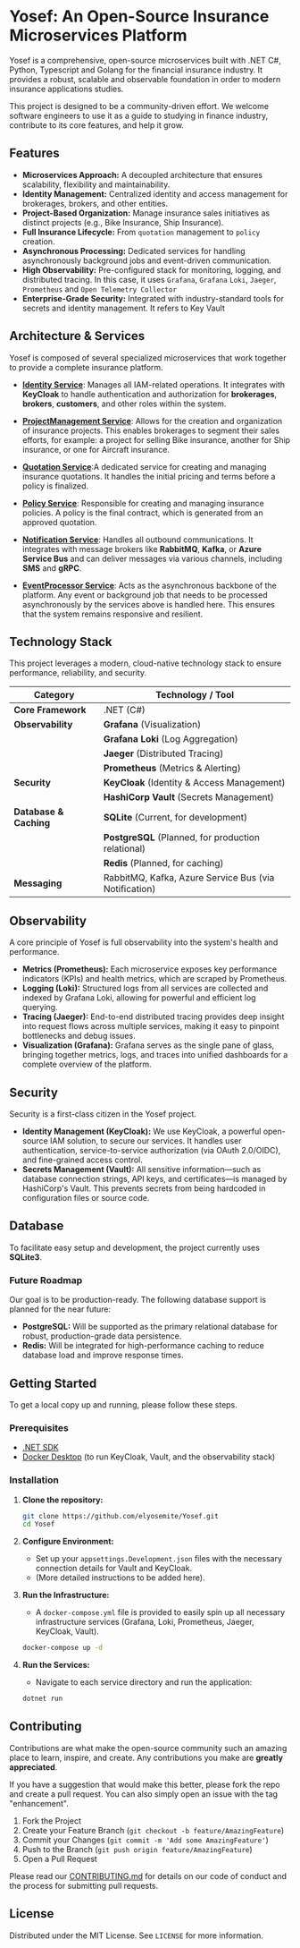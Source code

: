 # Yosef: An Open-Source Insurance Microservices Platform

[](https://www.google.com/search?q=https://github.com/elyosemite/Yosef)
[](https://opensource.org/licenses/MIT)
[](https://www.google.com/search?q=./CONTRIBUTING.md)

Yosef is a comprehensive, open-source microservices built with .NET C#, Python, Typescript and Golang for the financial insurance industry. It provides a robust, scalable and observable foundation in order to modern insurance applications studies.

This project is designed to be a community-driven effort. We welcome software engineers to use it as a guide to studying in finance industry, contribute to its core features, and help it grow.

## Features

  * **Microservices Approach:** A decoupled architecture that ensures scalability, flexibility and maintainability.
  * **Identity Management:** Centralized identity and access management for brokerages, brokers, and other entities.
  * **Project-Based Organization:** Manage insurance sales initiatives as distinct projects (e.g., Bike Insurance, Ship Insurance).
  * **Full Insurance Lifecycle:** From `quotation` management to `policy` creation.
  * **Asynchronous Processing:** Dedicated services for handling asynchronously background jobs and event-driven communication.
  * **High Observability:** Pre-configured stack for monitoring, logging, and distributed tracing. In this case, it uses ``Grafana``, ``Grafana`` ``Loki``, ``Jaeger``, ``Prometheus`` and `Open Telemetry Collector`
  * **Enterprise-Grade Security:** Integrated with industry-standard tools for secrets and identity management. It refers to Key Vault

## Architecture & Services

Yosef is composed of several specialized microservices that work together to provide a complete insurance platform.

  - **[Identity Service](/docs/services/IdentityService.md)**: Manages all IAM-related operations. It integrates with **KeyCloak** to handle authentication and authorization for **brokerages**, **brokers**, **customers**, and other roles within the system.

  - **[ProjectManagement Service](/docs/services/ProjectManagementService.md)**: Allows for the creation and organization of insurance projects. This enables brokerages to segment their sales efforts, for example: a project for selling Bike insurance, another for Ship insurance, or one for Aircraft insurance.

  - **[Quotation Service](/docs/services/QuotationService.md)**:A dedicated service for creating and managing insurance quotations. It handles the initial pricing and terms before a policy is finalized.

  - **[Policy Service](/docs/services/PolicyService.md)**:  Responsible for creating and managing insurance policies. A policy is the final contract, which is generated from an approved quotation.

  - **[Notification Service](/docs/services/NotificationService.md)**: Handles all outbound communications. It integrates with message brokers like **RabbitMQ**, **Kafka**, or **Azure Service Bus** and can deliver messages via various channels, including **SMS** and **gRPC**.

  - **[EventProcessor Service](/docs/services/EventProcessorService.md)**: Acts as the asynchronous backbone of the platform. Any event or background job that needs to be processed asynchronously by the services above is handled here. This ensures that the system remains responsive and resilient.

## Technology Stack

This project leverages a modern, cloud-native technology stack to ensure performance, reliability, and security.

| Category                | Technology / Tool                                     |
| ----------------------- | ----------------------------------------------------- |
| **Core Framework** | .NET (C\#)                                             |
| **Observability** | **Grafana** (Visualization)                           |
|                         | **Grafana Loki** (Log Aggregation)                    |
|                         | **Jaeger** (Distributed Tracing)                        |
|                         | **Prometheus** (Metrics & Alerting)                     |
| **Security** | **KeyCloak** (Identity & Access Management)           |
|                         | **HashiCorp Vault** (Secrets Management)              |
| **Database & Caching** | **SQLite** (Current, for development)                 |
|                         | **PostgreSQL** (Planned, for production relational)   |
|                         | **Redis** (Planned, for caching)                      |
| **Messaging** | RabbitMQ, Kafka, Azure Service Bus (via Notification) |

## Observability

A core principle of Yosef is full observability into the system's health and performance.

  * **Metrics (Prometheus):** Each microservice exposes key performance indicators (KPIs) and health metrics, which are scraped by Prometheus.
  * **Logging (Loki):** Structured logs from all services are collected and indexed by Grafana Loki, allowing for powerful and efficient log querying.
  * **Tracing (Jaeger):** End-to-end distributed tracing provides deep insight into request flows across multiple services, making it easy to pinpoint bottlenecks and debug issues.
  * **Visualization (Grafana):** Grafana serves as the single pane of glass, bringing together metrics, logs, and traces into unified dashboards for a complete overview of the platform.

## Security

Security is a first-class citizen in the Yosef project.

  * **Identity Management (KeyCloak):** We use KeyCloak, a powerful open-source IAM solution, to secure our services. It handles user authentication, service-to-service authorization (via OAuth 2.0/OIDC), and fine-grained access control.
  * **Secrets Management (Vault):** All sensitive information—such as database connection strings, API keys, and certificates—is managed by HashiCorp's Vault. This prevents secrets from being hardcoded in configuration files or source code.

## Database

To facilitate easy setup and development, the project currently uses **SQLite3**.

### Future Roadmap

Our goal is to be production-ready. The following database support is planned for the near future:

  * **PostgreSQL:** Will be supported as the primary relational database for robust, production-grade data persistence.
  * **Redis:** Will be integrated for high-performance caching to reduce database load and improve response times.

## Getting Started

To get a local copy up and running, please follow these steps.

### Prerequisites

  * [.NET SDK](https://dotnet.microsoft.com/download)
  * [Docker Desktop](https://www.docker.com/products/docker-desktop) (to run KeyCloak, Vault, and the observability stack)

### Installation

1.  **Clone the repository:**

    ```sh
    git clone https://github.com/elyosemite/Yosef.git
    cd Yosef
    ```

2.  **Configure Environment:**

      * Set up your `appsettings.Development.json` files with the necessary connection details for Vault and KeyCloak.
      * (More detailed instructions to be added here).

3.  **Run the Infrastructure:**

      * A `docker-compose.yml` file is provided to easily spin up all necessary infrastructure services (Grafana, Loki, Prometheus, Jaeger, KeyCloak, Vault).

    <!-- end list -->

    ```sh
    docker-compose up -d
    ```

4.  **Run the Services:**

      * Navigate to each service directory and run the application:

    <!-- end list -->

    ```sh
    dotnet run
    ```

## Contributing

Contributions are what make the open-source community such an amazing place to learn, inspire, and create. Any contributions you make are **greatly appreciated**.

If you have a suggestion that would make this better, please fork the repo and create a pull request. You can also simply open an issue with the tag "enhancement".

1.  Fork the Project
2.  Create your Feature Branch (`git checkout -b feature/AmazingFeature`)
3.  Commit your Changes (`git commit -m 'Add some AmazingFeature'`)
4.  Push to the Branch (`git push origin feature/AmazingFeature`)
5.  Open a Pull Request

Please read our [CONTRIBUTING.md](https://www.google.com/search?q=./CONTRIBUTING.md) for details on our code of conduct and the process for submitting pull requests.

## License

Distributed under the MIT License. See `LICENSE` for more information.